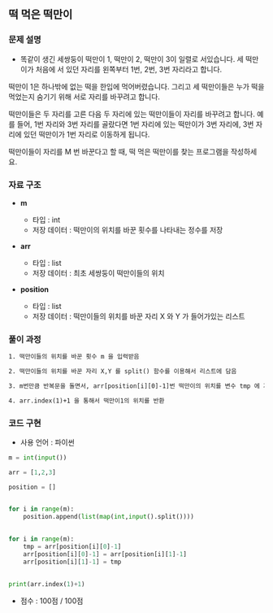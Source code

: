 ## 떡 먹은 떡만이

### 문제 설명

- 똑같이 생긴 세쌍둥이 떡만이 1, 떡만이 2, 떡만이 3이 일렬로 서있습니다. 세 떡만이가 처음에 서 있던 자리를 왼쪽부터 1번, 2번, 3번 자리라고 합니다.

떡만이 1은 하나밖에 없는 떡을 한입에 먹어버렸습니다. 그리고 세 떡만이들은 누가 떡을 먹었는지 숨기기 위해 서로 자리를 바꾸려고 합니다.

떡만이들은 두 자리를 고른 다음 두 자리에 있는 떡만이들이 자리를 바꾸려고 합니다. 예를 들어, 1번 자리와 3번 자리를 골랐다면 1번 자리에 있는 떡만이가 3번 자리에, 3번 자리에 있던 떡만이가 1번 자리로 이동하게 됩니다.

떡만이들이 자리를 M 번 바꾼다고 할 때, 떡 먹은 떡만이를 찾는 프로그램을 작성하세요.

### 자료 구조

- **m**
    - 타입 : int 
    - 저장 데이터 : 떡만이의 위치를 바꾼 횟수를 나타내는 정수를 저장

- **arr**
    - 타입 : list
    - 저장 데이터 : 최초 세쌍둥이 떡만이들의 위치

- **position**
    - 타입 : list
    - 저장 데이터 : 떡만이들의 위치를 바꾼 자리 X 와 Y 가 들어가있는 리스트

### 풀이 과정

```txt
1. 떡만이들의 위치를 바꾼 횟수 m 을 입력받음

2. 떡만이들의 위치를 바꾼 자리 X,Y 를 split() 함수를 이용해서 리스트에 담음

3. m번만큼 반복문을 돌면서, arr[position[i][0]-1]번 떡만이의 위치를 변수 tmp 에 저장, arr[position[i][0]-1]번 떡만이와 arr[position[i][1]-1]번 떡만이와 위치를 바꾸기를 반복

4. arr.index(1)+1 을 통해서 떡만이1의 위치를 반환
```

### 코드 구현
- 사용 언어 : 파이썬

```python
m = int(input())

arr = [1,2,3]

position = []


for i in range(m):
    position.append(list(map(int,input().split())))
    
    
for i in range(m):
    tmp = arr[position[i][0]-1]
    arr[position[i][0]-1] = arr[position[i][1]-1]
    arr[position[i][1]-1] = tmp
    
    
print(arr.index(1)+1)
```

- 점수 : 100점 / 100점
